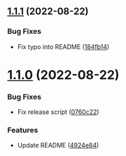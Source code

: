 ## [1.1.1](https://github.com/kevinbalicot/boxstore/compare/v1.1.0...v1.1.1) (2022-08-22)


### Bug Fixes

* Fix typo into README ([184fb14](https://github.com/kevinbalicot/boxstore/commit/184fb140c42adae688171128c2cd806ef4a7d308))

# [1.1.0](https://github.com/kevinbalicot/boxstore/compare/v1.0.0...v1.1.0) (2022-08-22)


### Bug Fixes

* Fix release script ([0760c22](https://github.com/kevinbalicot/boxstore/commit/0760c22418fe744c7bbae5042d5a58c975521472))


### Features

* Update README ([4924e84](https://github.com/kevinbalicot/boxstore/commit/4924e844db4776a1f7cadb215500c5be714bfe8e))
